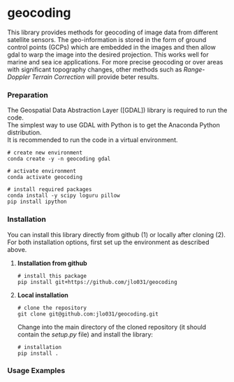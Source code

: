 # geocoding
This library provides methods for geocoding of image data from different satellite sensors. The geo-information is stored in the form of ground control points (GCPs) which are embedded in the images and then allow gdal to warp the image into the desired projection. This works well for marine and sea ice applications. For more precise geocoding or over areas with significant topography changes, other methods such as *Range-Doppler Terrain Correction* will provide beter results.



### Preparation
The Geospatial Data Abstraction Layer ([GDAL]) library is required to run the code.  
The simplest way to use GDAL with Python is to get the Anaconda Python distribution.  
It is recommended to run the code in a virtual environment.

    # create new environment
    conda create -y -n geocoding gdal
    
    # activate environment
    conda activate geocoding
    
    # install required packages
    conda install -y scipy loguru pillow
    pip install ipython


### Installation
You can install this library directly from github (1) or locally after cloning (2).  
For both installation options, first set up the environment as described above.

1. **Installation from github**

       # install this package
       pip install git+https://github.com/jlo031/geocoding

2. **Local installation**

       # clone the repository
       git clone git@github.com:jlo031/geocoding.git

   Change into the main directory of the cloned repository (it should contain the *setup.py* file) and install the library:

       # installation
       pip install .



### Usage Examples
